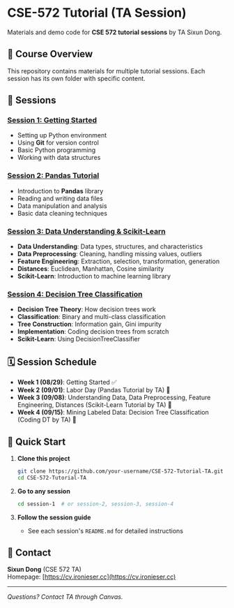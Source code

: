# CSE-572 Tutorial (TA Session)

Materials and demo code for **CSE 572 tutorial sessions** by TA Sixun Dong.

## 📌 Course Overview

This repository contains materials for multiple tutorial sessions. Each session has its own folder with specific content.

## 📂 Sessions

### [Session 1: Getting Started](session-1/)
- Setting up Python environment  
- Using **Git** for version control  
- Basic Python programming  
- Working with data structures  

### [Session 2: Pandas Tutorial](session-2/)
- Introduction to **Pandas** library
- Reading and writing data files
- Data manipulation and analysis
- Basic data cleaning techniques

### [Session 3: Data Understanding & Scikit-Learn](session-3/)
- **Data Understanding**: Data types, structures, and characteristics
- **Data Preprocessing**: Cleaning, handling missing values, outliers
- **Feature Engineering**: Extraction, selection, transformation, generation
- **Distances**: Euclidean, Manhattan, Cosine similarity
- **Scikit-Learn**: Introduction to machine learning library

### [Session 4: Decision Tree Classification](session-4/)
- **Decision Tree Theory**: How decision trees work
- **Classification**: Binary and multi-class classification
- **Tree Construction**: Information gain, Gini impurity
- **Implementation**: Coding decision trees from scratch
- **Scikit-Learn**: Using DecisionTreeClassifier

## 🗓 Session Schedule
- **Week 1 (08/29)**: Getting Started ✅
- **Week 2 (09/01)**: Labor Day (Pandas Tutorial by TA) 📝
- **Week 3 (09/08)**: Understanding Data, Data Preprocessing, Feature Engineering, Distances (Scikit-Learn Tutorial by TA) 📝
- **Week 4 (09/15)**: Mining Labeled Data: Decision Tree Classification (Coding DT by TA) 📝

## 🚀 Quick Start

1. **Clone this project**
   ```bash
   git clone https://github.com/your-username/CSE-572-Tutorial-TA.git
   cd CSE-572-Tutorial-TA
   ```

2. **Go to any session**
   ```bash
   cd session-1  # or session-2, session-3, session-4
   ```

3. **Follow the session guide**
   - See each session's `README.md` for detailed instructions

## 🔗 Contact
**Sixun Dong** (CSE 572 TA)  
Homepage: [https://cv.ironieser.cc](https://cv.ironieser.cc)

---

*Questions? Contact TA through Canvas.*
